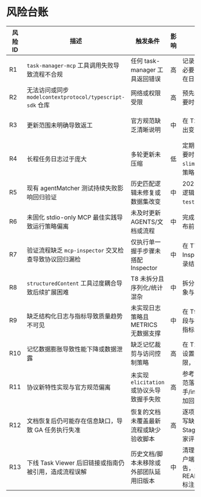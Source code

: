# 风险台账

| 风险ID | 描述 | 触发条件 | 影响 | 缓解措施 | 状态 |
| --- | --- | --- | --- | --- | --- |
| R1 | `task-manager-mcp` 工具调用失败导致流程不合规 | 任何 task-manager 工具返回错误 | 高 | 记录失败、查阅文档、必要时采用手工计划并在日志说明 | 开放 |
| R2 | 无法访问或同步 `modelcontextprotocol/typescript-sdk` 仓库 | 网络或权限受限 | 高 | 预先测试克隆流程，必要时使用镜像或离线包 | 开放 |
| R3 | 更新范围未明确导致返工 | 官方规范缺乏清晰说明 | 中 | 在 T2 确认官方来源并产出变更清单 | 已缓解 |
| R4 | 长程任务日志过于庞大 | 多轮更新未压缩 | 低 | 定期执行容量检查，必要时在 `.codex/doc-slimming.md` 记录精简策略 | 待评估 |
| R5 | 现有 agentMatcher 测试持续失败影响回归验证 | 历史匹配逻辑未修复或数据集改变 | 中 | 2025-10-11 修复匹配逻辑并更新测试，`npm test -- --run` 已通过 | 已缓解 |
| R6 | 未固化 stdio-only MCP 最佳实践导致运行策略偏离 | 未及时更新 AGENTS/文档或流程 | 中 | 完成 T6 文档更新并在发布前复核流程 | 已缓解 |
| R7 | 验证流程缺乏 `mcp-inspector` 交叉检查导致协议回归漏检 | 仅执行单一握手步骤未搭配 Inspector | 中 | 在 T7 手动执行握手与 Inspector 联合复核并记录结果 | 已缓解 |
| R8 | `structuredContent` 工具过度耦合导致后续扩展困难 | T8 未拆分且序列化/统计混杂 | 中 | 拆分模块并增加接口抽象与单元测试 | 已缓解 |
| R9 | 缺乏结构化日志与指标导致质量趋势不可见 | 未实现日志策略且 METRICS 无数据支撑 | 中 | 在 T9 设计并落地日志字段与持久化方案，更新指标表 | 已缓解 |
| R10 | 记忆数据膨胀导致性能下降或数据泄露 | 缺乏记忆裁剪与访问控制策略 | 高 | 在 T10 评估缓存策略、设置数据 TTL 与访问权限，测试内存占用 | 已缓解 |
| R11 | 协议新特性实现与官方规范偏离 | 未实现 `elicitation` 或协议头导致握手失败 | 高 | 参考 2025-06-18 规范落地功能，扩展握手/inspector 验证并增加回归测试 | 已缓解 |
| R12 | 文档恢复后仍可能存在信息缺口，导致 GA 任务执行失准 | 恢复的文档未覆盖最新流程或缺少验收脚本 | 高 | 逐项审核恢复文件、补写缺失章节，并在 Stage C 迭代前完成专家评审 | 开放 |
| R13 | 下线 Task Viewer 后旧链接或指南仍被引用，造成流程误解 | 历史文档/脚本未移除或外部团队延用旧版本 | 中 | 清理仓库内引用，向客户端团队发布停用公告，并在 README/CHANGELOG 标注迁移指引 | 开放 |
